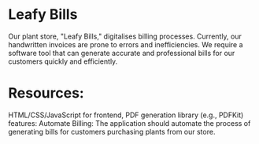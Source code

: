 # Leafy Bills
Our plant store, "Leafy Bills," digitalises billing processes. Currently, our handwritten invoices are prone to errors and inefficiencies. We require a software tool that can generate accurate and professional bills for our customers quickly and efficiently.
# Resources: 
HTML/CSS/JavaScript for frontend, PDF generation library (e.g., PDFKit)
features:
Automate Billing: The application should automate the process of generating bills for customers purchasing plants from our store.
